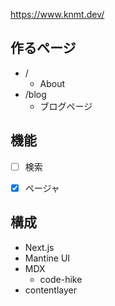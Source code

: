 https://www.knmt.dev/

## 作るページ
- /
  - About
- /blog
  - ブログページ

## 機能
- [ ] 検索
- [x] ページャ


## 構成
- Next.js
- Mantine UI
- MDX
  - code-hike
- contentlayer
